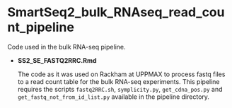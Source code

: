 # SmartSeq2_bulk_RNAseq_read_count_pipeline

Code used in the bulk RNA-seq pipeline.

-   **SS2_SE_FASTQ2RRC.Rmd**

    The code as it was used on Rackham at UPPMAX to process fastq files to a read count table for the bulk RNA-seq experiments. This pipeline requires the scripts `fastq2RRC.sh`, `symplicity.py`, `get_cdna_pos.py` and `get_fastq_not_from_id_list.py` available in the pipeline directory.

